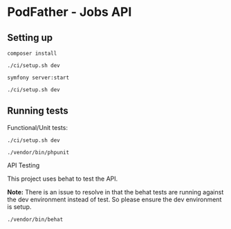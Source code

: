 # PodFather - Jobs API

## Setting up

```
composer install

./ci/setup.sh dev

symfony server:start
```

```
./ci/setup.sh dev
```

## Running tests

Functional/Unit tests:

```
./ci/setup.sh dev

./vendor/bin/phpunit
```

API Testing

This project uses behat to test the API.  

**Note:** There is an issue to resolve in that the behat tests are running against the dev environment instead of test.  So please ensure the dev environment is setup.

```
./vendor/bin/behat
```